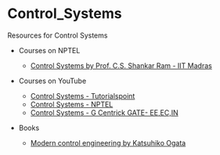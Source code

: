 # Control_Systems
Resources for Control Systems

- Courses on NPTEL
  - [Control Systems by Prof. C.S. Shankar Ram - IIT Madras](https://nptel.ac.in/courses/107/106/107106081/)
  
- Courses on YouTube
  - [Control Systems - Tutorialspoint](https://www.youtube.com/playlist?list=PLWPirh4EWFpGpH_Rb6Q4iQ6vGGRA6MORZ)
  - [Control Systems - NPTEL](https://www.youtube.com/playlist?list=PLxn52v8fxX5l5tGzU1NAxRDkgqxK0k5UZ)
  - [Control Systems - G Centrick GATE- EE,EC,IN](https://www.youtube.com/playlist?list=PLhuphP2dsOLjdkgkD_uqsmmj37X0mLHnW)
  
- Books
  - [Modern control engineering by Katsuhiko Ogata](http://www.elcom-hu.com/Mechatronics/Advanced%20Control/4th%20Ed%20Ogata.pdf)
